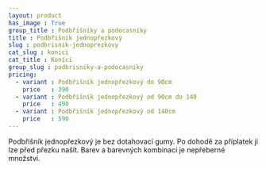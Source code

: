 ```yaml
---
layout: product
has_image : True
group_title : Podbřišníky a podocasníky
title : Podbřišník jednopřezkový
slug : podbrisnik-jednoprezkovy
cat_slug : konici
cat_title : Koníci
group_slug : podbrisniky-a-podocasniky
pricing:
  - variant : Podbřišník jednopřezkový do 90cm
    price   : 390
  - variant : Podbřišník jednopřezkový od 90cm do 140
    price   : 490
  - variant : Podbřišník jednopřezkový od 140cm
    price   : 590
---
```


Podbřišník jednopřezkový je bez dotahovací gumy. Po dohodě za příplatek ji lze před přezku našít. Barev a barevných kombinací je nepřeberné množství.

